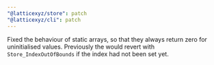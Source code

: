 ```yaml
---
"@latticexyz/store": patch
"@latticexyz/cli": patch
---
```


Fixed the behaviour of static arrays, so that they always return zero for uninitialised values. Previously the would revert with `Store_IndexOutOfBounds` if the index had not been set yet.
